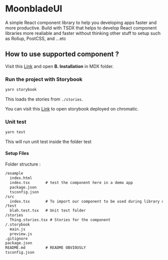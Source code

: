 # MoonbladeUI

A simple React component library to help you developing apps faster and more productive. Build with TSDX that
helps to develop React component libraries more realiable and faster without thinking other stuff to setup 
such as Rollup, PostCSS, and ...etc

## How to use supported component ?

Visit this <a href='https://619b584c58fbbb003a8645ad-gqvpeofamb.chromatic.com/' target='_blank'>Link</a> and open <strong>B. Installation</strong> in MDX folder.

### Run the project with Storybook
```bash
yarn storybook
```
This loads the stories from `./stories`.

You can visit this <a href='https://619b584c58fbbb003a8645ad-pasuivjdwi.chromatic.com/' target='_blank'>Link</a> to open storybook deployed on chromatic.

### Unit test
```bash
yarn test

```
This will run unit test inside the folder test


#### Setup Files

Folder structure :

```txt
/example
  index.html
  index.tsx       # test the component here in a demo app
  package.json
  tsconfig.json
/src
  index.tsx       # To import our component to be used during library deployment and the places we develop our component
/test
  blah.test.tsx   # Unit test folder 
/stories
  Thing.stories.tsx # Stories for the component
/.storybook
  main.js
  preview.js
.gitignore
package.json
README.md         # README OBVIOUSLY
tsconfig.json
```
